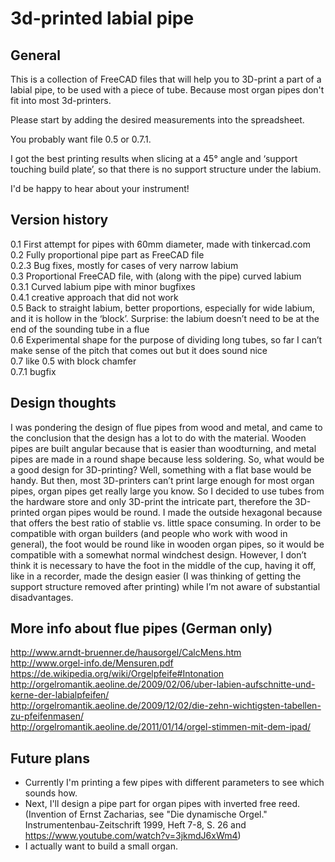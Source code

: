 # 3d-printed labial pipe

## General
This is a collection of FreeCAD files that will help you to 3D-print a part of a labial pipe, to be used with a piece of tube. Because most organ pipes don't fit into most 3d-printers.

Please start by adding the desired measurements into the spreadsheet.

You probably want file 0.5 or 0.7.1.

I got the best printing results when slicing at a 45° angle and ‘support touching build plate’, so that there is no support structure under the labium.

I'd be happy to hear about your instrument!

## Version history
0.1 First attempt for pipes with 60mm diameter, made with tinkercad.com <br>
0.2 Fully proportional pipe part as FreeCAD file <br>
0.2.3 Bug fixes, mostly for cases of very narrow labium <br>
0.3 Proportional FreeCAD file, with (along with the pipe) curved labium <br>
0.3.1 Curved labium pipe with minor bugfixes <br>
0.4.1 creative approach that did not work <br>
0.5 Back to straight labium, better proportions, especially for wide labium, and it is hollow in the ‘block’. Surprise: the labium doesn’t need to be at the end of the sounding tube in a flue <br>
0.6 Experimental shape for the purpose of dividing long tubes, so far I can’t make sense of the pitch that comes out but it does sound nice <br>
0.7 like 0.5 with block chamfer <br>
0.7.1 bugfix <br>

## Design thoughts
I was pondering the design of flue pipes from wood and metal, and came to the conclusion that the design has a lot to do with the material. Wooden pipes are built angular because that is easier than woodturning, and metal pipes are made in a round shape because less soldering. So, what would be a good design for 3D-printing? Well, something with a flat base would be handy. But then, most 3D-printers can’t print large enough for most organ pipes, organ pipes get really large you know. So I decided to use tubes from the hardware store and only 3D-print the intricate part, therefore the 3D-printed organ pipes would be round. I made the outside hexagonal because that offers the best ratio of stablie vs. little space consuming.
In order to be compatible with organ builders (and people who work with wood in general), the foot would be round like in wooden organ pipes, so it would be compatible with a somewhat normal windchest design. However, I don’t think it is necessary to have the foot in the middle of the cup, having it off, like in a recorder, made the design easier (I was thinking of getting the support structure removed after printing) while I’m not aware of substantial disadvantages.

## More info about flue pipes (German only)
http://www.arndt-bruenner.de/hausorgel/CalcMens.htm <br>
http://www.orgel-info.de/Mensuren.pdf <br>
https://de.wikipedia.org/wiki/Orgelpfeife#Intonation <br>
http://orgelromantik.aeoline.de/2009/02/06/uber-labien-aufschnitte-und-kerne-der-labialpfeifen/ <br>
http://orgelromantik.aeoline.de/2009/12/02/die-zehn-wichtigsten-tabellen-zu-pfeifenmasen/ <br>
http://orgelromantik.aeoline.de/2011/01/14/orgel-stimmen-mit-dem-ipad/ <br>

## Future plans
* Currently I'm printing a few pipes with different parameters to see which sounds how. 
* Next, I'll design a pipe part for organ pipes with inverted free reed. (Invention of Ernst Zacharias, see "Die dynamische Orgel." Instrumentenbau-Zeitschrift 1999, Heft 7-8, S. 26 and https://www.youtube.com/watch?v=3jkmdJ6xWm4)
* I actually want to build a small organ.
